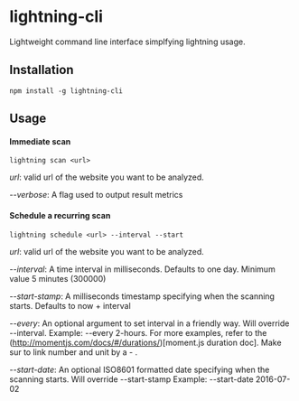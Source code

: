 # lightning-cli

Lightweight command line interface simplfying lightning usage.

## Installation

```
npm install -g lightning-cli
```

## Usage

#### Immediate scan
```
lightning scan <url>
```

_url_: valid url of the website you want to be analyzed.

_--verbose_: A flag used to output result metrics

#### Schedule a recurring scan
```
lightning schedule <url> --interval --start
```
_url_: valid url of the website you want to be analyzed.

_--interval_: A time interval in milliseconds. Defaults to one day. Minimum value 5 minutes (300000)

_--start-stamp_: A milliseconds timestamp specifying when the scanning starts. Defaults to now + interval

_--every_: An optional argument to set interval in a friendly way. Will override --interval. Example: --every 2-hours. For more examples, refer to the (http://momentjs.com/docs/#/durations/)[moment.js duration doc]. Make sur to link number and unit by a - .

_--start-date_: An optional ISO8601 formatted date specifying when the scanning starts. Will override --start-stamp Example: --start-date 2016-07-02

